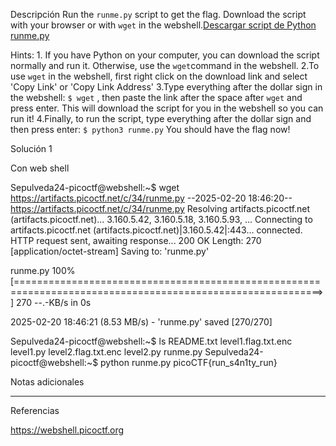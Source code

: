 Descripción
Run the `runme.py` script to get the flag. Download the script with your browser or with `wget` in the webshell.[Descargar script de Python runme.py](https://artifacts.picoctf.net/c/34/runme.py)

Hints:
1.⁠ ⁠If you have Python on your computer, you can download the script normally and run it. Otherwise, use the `wget`command in the webshell.
2.To use `wget` in the webshell, first right click on the download link and select 'Copy Link' or 'Copy Link Address'
3.Type everything after the dollar sign in the webshell: `$ wget` , then paste the link after the space after `wget` and press enter. This will download the script for you in the webshell so you can run it!
4.Finally, to run the script, type everything after the dollar sign and then press enter: `$ python3 runme.py` You should have the flag now!

Solución 1

Con web shell

Sepulveda24-picoctf@webshell:~$ wget https://artifacts.picoctf.net/c/34/runme.py
--2025-02-20 18:46:20--  https://artifacts.picoctf.net/c/34/runme.py
Resolving artifacts.picoctf.net (artifacts.picoctf.net)... 3.160.5.42, 3.160.5.18, 3.160.5.93, ...
Connecting to artifacts.picoctf.net (artifacts.picoctf.net)|3.160.5.42|:443... connected.
HTTP request sent, awaiting response... 200 OK
Length: 270 [application/octet-stream]
Saving to: 'runme.py'

runme.py                                          100%[===========================================================================================================>]     270  --.-KB/s    in 0s      

2025-02-20 18:46:21 (8.53 MB/s) - 'runme.py' saved [270/270]

Sepulveda24-picoctf@webshell:~$ ls
README.txt  level1.flag.txt.enc  level1.py  level2.flag.txt.enc  level2.py  runme.py
Sepulveda24-picoctf@webshell:~$ python runme.py 
picoCTF{run_s4n1ty_run}

Notas adicionales

-------------

Referencias

https://webshell.picoctf.org